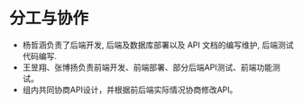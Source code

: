 # 分工与协作

- 杨哲涵负责了后端开发, 后端及数据库部署以及 API 文档的编写维护, 后端测试代码编写.
- 王昱翔、张博扬负责前端开发、前端部署、部分后端API测试、前端功能测试。
- 组内共同协商API设计，并根据前后端实际情况协商修改API。